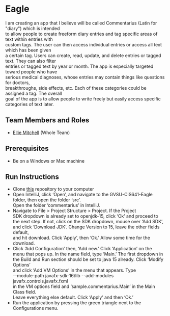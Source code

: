 # Eagle

I am creating an app that I believe will be called Commentarius (Latin for "diary") which is intended  
to allow people to create freeform diary entries and tag specific areas of text within entries with  
custom tags. The user can then access individual entries or access all text which has been given  
a certain tag. Users can create, read, update, and delete entries or tagged text. They can also filter  
entries or tagged text by year or month. The app is especially targeted toward people who have  
serious medical diagnoses, whose entries may contain things like questions for doctors,  
breakthroughs, side effects, etc. Each of these categories could be assigned a tag. The overall  
goal of the app is to allow people to write freely but easily access specific categories of text later.

## Team Members and Roles

* [Ellie Mitchell](https://github.com/e-mitch/CIS641-HW2-Mitchell) (Whole Team)

## Prerequisites
* Be on a Windows or Mac machine

## Run Instructions

* Clone [this](https://github.com/e-mitch/GVSU-CIS641-Eagle.git) repository to your computer
* Open IntelliJ, click ‘Open’, and navigate to the GVSU-CIS641-Eagle folder, then open the folder ‘src’.  
Open the folder ‘commentarius’ in IntelliJ.
* Navigate to File > Project Structure > Project. If the Project   
SDK dropdown is already set to openjdk-15, click ‘Ok’ and proceed to   
the next step. If not, click on the SDK dropdown, mouse over ‘Add SDK’,   
and click ‘Download JDK’. Change Version to 15, leave the other fields default,   
and hit download. Click ‘Apply’, then ‘Ok.’ Allow some time for the download.
* Click ‘Add Configuration’ then, ‘Add new.’ Click ‘Application’ on the   
menu that pops up. In the name field, type ‘Main.’ The first dropdown in   
the Build and Run section should be set to java 15 already. Click ‘Modify Options’   
and click ‘Add VM Options’ in the menu that appears. Type  
--module-path javafx-sdk-16/lib --add-modules javafx.controls,javafx.fxml  
in the VM options field and ‘sample.commentarius.Main’ in the Main Class field.   
Leave everything else default. Click ‘Apply’ and then ‘Ok.’
* Run the application by pressing the green triangle next to the Configurations menu.
